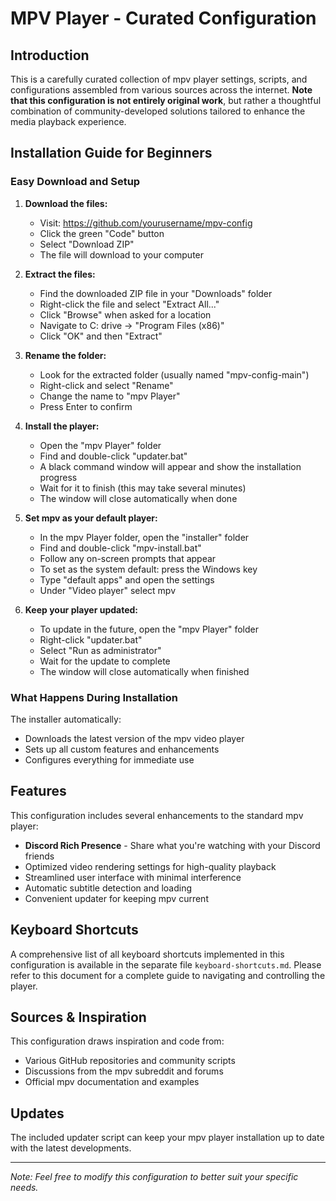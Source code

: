 # MPV Player - Curated Configuration

## Introduction
This is a carefully curated collection of mpv player settings, scripts, and configurations assembled from various sources across the internet. **Note that this configuration is not entirely original work**, but rather a thoughtful combination of community-developed solutions tailored to enhance the media playback experience.

## Installation Guide for Beginners

### Easy Download and Setup

1. **Download the files:**
   - Visit: https://github.com/yourusername/mpv-config
   - Click the green "Code" button
   - Select "Download ZIP"
   - The file will download to your computer

2. **Extract the files:**
   - Find the downloaded ZIP file in your "Downloads" folder
   - Right-click the file and select "Extract All..."
   - Click "Browse" when asked for a location
   - Navigate to C: drive → "Program Files (x86)"
   - Click "OK" and then "Extract"

3. **Rename the folder:**
   - Look for the extracted folder (usually named "mpv-config-main")
   - Right-click and select "Rename"
   - Change the name to "mpv Player"
   - Press Enter to confirm

4. **Install the player:**
   - Open the "mpv Player" folder
   - Find and double-click "updater.bat"
   - A black command window will appear and show the installation progress
   - Wait for it to finish (this may take several minutes)
   - The window will close automatically when done

5. **Set mpv as your default player:**
   - In the mpv Player folder, open the "installer" folder
   - Find and double-click "mpv-install.bat"
   - Follow any on-screen prompts that appear
   - To set as the system default: press the Windows key
   - Type "default apps" and open the settings
   - Under "Video player" select mpv

6. **Keep your player updated:**
   - To update in the future, open the "mpv Player" folder
   - Right-click "updater.bat"
   - Select "Run as administrator"
   - Wait for the update to complete
   - The window will close automatically when finished

### What Happens During Installation

The installer automatically:
- Downloads the latest version of the mpv video player
- Sets up all custom features and enhancements
- Configures everything for immediate use

## Features
This configuration includes several enhancements to the standard mpv player:

- **Discord Rich Presence** - Share what you're watching with your Discord friends
- Optimized video rendering settings for high-quality playback
- Streamlined user interface with minimal interference
- Automatic subtitle detection and loading
- Convenient updater for keeping mpv current

## Keyboard Shortcuts
A comprehensive list of all keyboard shortcuts implemented in this configuration is available in the separate file `keyboard-shortcuts.md`. Please refer to this document for a complete guide to navigating and controlling the player.

## Sources & Inspiration
This configuration draws inspiration and code from:
- Various GitHub repositories and community scripts
- Discussions from the mpv subreddit and forums
- Official mpv documentation and examples

## Updates
The included updater script can keep your mpv player installation up to date with the latest developments.

---

*Note: Feel free to modify this configuration to better suit your specific needs.*
